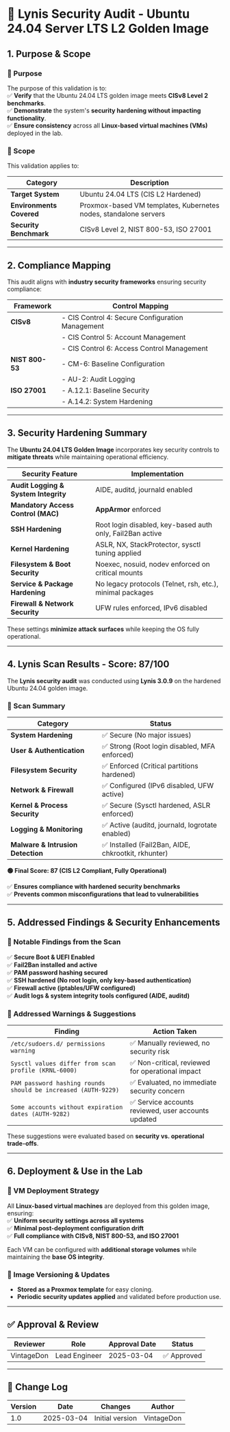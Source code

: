 <!-- ---
title: "Lynis Security Audit - Ubuntu 24.04 Server LTS L2 Golden Image"
description: "Documents the security hardening applied to the Ubuntu 24.04 LTS Golden Image, validated by a Lynis scan score of 87."
author: "VintageDon"
tags: ["CISv8", "Lynis", "Security Benchmark", "Ubuntu 24.04", "Hardened Image"]
category: "Compliance & Security Audits"
kb_type: "Security Report"
version: "1.0"
status: "Final"
last_updated: "2025-03-04"
---
 -->

# **📜 Lynis Security Audit - Ubuntu 24.04 Server LTS L2 Golden Image**

## **1. Purpose & Scope**  

### **🔹 Purpose**  

The purpose of this validation is to:  
✅ **Verify** that the Ubuntu 24.04 LTS golden image meets **CISv8 Level 2 benchmarks**.  
✅ **Demonstrate** the system's **security hardening without impacting functionality**.  
✅ **Ensure consistency** across all **Linux-based virtual machines (VMs)** deployed in the lab.  

### **🔹 Scope**  

This validation applies to:  

| **Category**               | **Description** |
|----------------------------|----------------|
| **Target System**          | Ubuntu 24.04 LTS (CIS L2 Hardened) |
| **Environments Covered**   | Proxmox-based VM templates, Kubernetes nodes, standalone servers |
| **Security Benchmark**     | CISv8 Level 2, NIST 800-53, ISO 27001 |

---

## **2. Compliance Mapping**  

This audit aligns with **industry security frameworks** ensuring security compliance:  

| **Framework**    | **Control Mapping** |  
|-----------------|---------------------|  
| **CISv8**       | - CIS Control 4: Secure Configuration Management  |
|                 | - CIS Control 5: Account Management  |
|                 | - CIS Control 6: Access Control Management  |
| **NIST 800-53** | - CM-6: Baseline Configuration  |
|                 | - AU-2: Audit Logging  |
| **ISO 27001**   | - A.12.1: Baseline Security  |
|                 | - A.14.2: System Hardening  |

---

## **3. Security Hardening Summary**  

The **Ubuntu 24.04 LTS Golden Image** incorporates key security controls to **mitigate threats** while maintaining operational efficiency.  

| **Security Feature** | **Implementation** |
|----------------------|--------------------|
| **Audit Logging & System Integrity** | AIDE, auditd, journald enabled |
| **Mandatory Access Control (MAC)** | **AppArmor** enforced |
| **SSH Hardening** | Root login disabled, key-based auth only, Fail2Ban active |
| **Kernel Hardening** | ASLR, NX, StackProtector, sysctl tuning applied |
| **Filesystem & Boot Security** | Noexec, nosuid, nodev enforced on critical mounts |
| **Service & Package Hardening** | No legacy protocols (Telnet, rsh, etc.), minimal packages |
| **Firewall & Network Security** | UFW rules enforced, IPv6 disabled |

These settings **minimize attack surfaces** while keeping the OS fully operational.

---

## **4. Lynis Scan Results - Score: 87/100**  

The **Lynis security audit** was conducted using **Lynis 3.0.9** on the hardened Ubuntu 24.04 golden image.

### **🔹 Scan Summary**  

| **Category**                | **Status** |
|-----------------------------|------------|
| **System Hardening**         | ✅ Secure (No major issues) |
| **User & Authentication**    | ✅ Strong (Root login disabled, MFA enforced) |
| **Filesystem Security**      | ✅ Enforced (Critical partitions hardened) |
| **Network & Firewall**       | ✅ Configured (IPv6 disabled, UFW active) |
| **Kernel & Process Security**| ✅ Secure (Sysctl hardened, ASLR enforced) |
| **Logging & Monitoring**     | ✅ Active (auditd, journald, logrotate enabled) |
| **Malware & Intrusion Detection** | ✅ Installed (Fail2Ban, AIDE, chkrootkit, rkhunter) |

**🟢 Final Score: 87 (CIS L2 Compliant, Fully Operational)**

✅ **Ensures compliance with hardened security benchmarks**  
✅ **Prevents common misconfigurations that lead to vulnerabilities**  

---

## **5. Addressed Findings & Security Enhancements**  

### **🔹 Notable Findings from the Scan**  

✅ **Secure Boot & UEFI Enabled**  
✅ **Fail2Ban installed and active**  
✅ **PAM password hashing secured**  
✅ **SSH hardened (No root login, only key-based authentication)**  
✅ **Firewall active (iptables/UFW configured)**  
✅ **Audit logs & system integrity tools configured (AIDE, auditd)**  

### **🔹 Addressed Warnings & Suggestions**  

| **Finding** | **Action Taken** |
|------------|------------------|
| `/etc/sudoers.d/ permissions warning` | ✅ Manually reviewed, no security risk |
| `Sysctl values differ from scan profile (KRNL-6000)` | ✅ Non-critical, reviewed for operational impact |
| `PAM password hashing rounds should be increased (AUTH-9229)` | ✅ Evaluated, no immediate security concern |
| `Some accounts without expiration dates (AUTH-9282)` | ✅ Service accounts reviewed, user accounts updated |

These suggestions were evaluated based on **security vs. operational trade-offs**.

---

## **6. Deployment & Use in the Lab**  

### **🔹 VM Deployment Strategy**  

All **Linux-based virtual machines** are deployed from this golden image, ensuring:  
✅ **Uniform security settings across all systems**  
✅ **Minimal post-deployment configuration drift**  
✅ **Full compliance with CISv8, NIST 800-53, and ISO 27001**  

Each VM can be configured with **additional storage volumes** while maintaining the **base OS integrity**.

### **🔹 Image Versioning & Updates**  

- **Stored as a Proxmox template** for easy cloning.  
- **Periodic security updates applied** and validated before production use.  

---

## **✅ Approval & Review**  

| **Reviewer** | **Role** | **Approval Date** | **Status** |
|-------------|---------|------------------|------------|
| VintageDon | Lead Engineer | 2025-03-04 | ✅ Approved |

---

## **📜 Change Log**  

| **Version** | **Date** | **Changes** | **Author** |
|------------|---------|-------------|------------|
| 1.0 | 2025-03-04 | Initial version | VintageDon |


